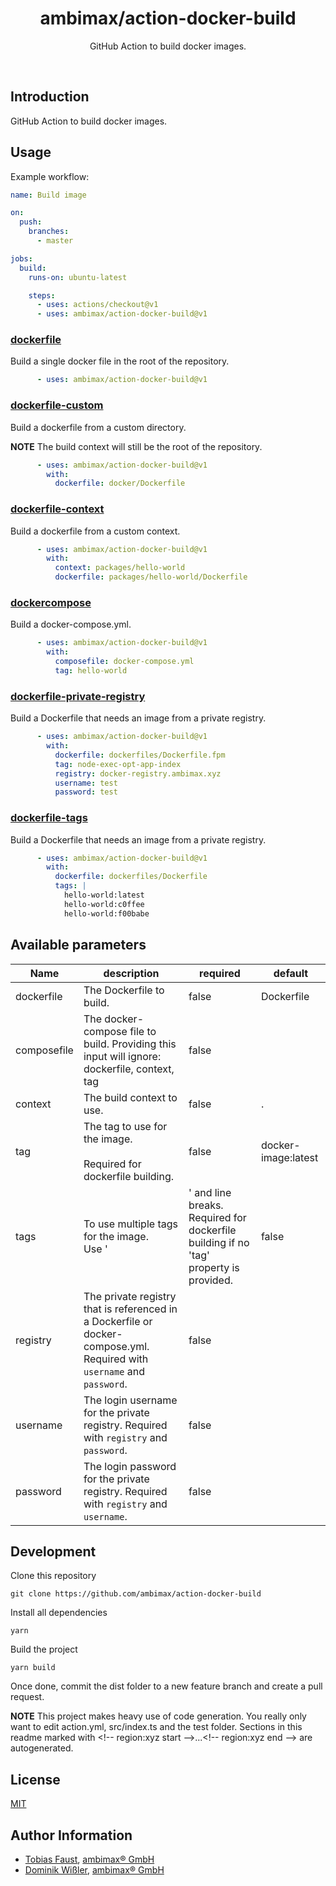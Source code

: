 <h1 align="center">ambimax/action-docker-build</h1>

<p align="center">
  GitHub Action to build docker images.
</p>

<br>


## Introduction

GitHub Action to build docker images.


## Usage

Example workflow:

```yml
name: Build image

on:
  push:
    branches:
      - master

jobs:
  build:
    runs-on: ubuntu-latest

    steps:
      - uses: actions/checkout@v1
      - uses: ambimax/action-docker-build@v1
```

<!-- region:examples start -->
### [dockerfile](test/01-dockerfile)

Build a single docker file in the root of the repository.

```yml
      - uses: ambimax/action-docker-build@v1
```

### [dockerfile-custom](test/02-dockerfile-custom)

Build a dockerfile from a custom directory.

**NOTE** The build context will still be the root of the repository.


```yml
      - uses: ambimax/action-docker-build@v1
        with:
          dockerfile: docker/Dockerfile
```

### [dockerfile-context](test/03-dockerfile-context)

Build a dockerfile from a custom context.


```yml
      - uses: ambimax/action-docker-build@v1
        with:
          context: packages/hello-world
          dockerfile: packages/hello-world/Dockerfile
```

### [dockercompose](test/04-dockercompose)

Build a docker-compose.yml.


```yml
      - uses: ambimax/action-docker-build@v1
        with:
          composefile: docker-compose.yml
          tag: hello-world
```

### [dockerfile-private-registry](test/05-dockerfile-private-registry)

Build a Dockerfile that needs an image from a private registry.


```yml
      - uses: ambimax/action-docker-build@v1
        with:
          dockerfile: dockerfiles/Dockerfile.fpm
          tag: node-exec-opt-app-index
          registry: docker-registry.ambimax.xyz
          username: test
          password: test
```

### [dockerfile-tags](test/06-dockerfile-tags)

Build a Dockerfile that needs an image from a private registry.


```yml
      - uses: ambimax/action-docker-build@v1
        with:
          dockerfile: dockerfiles/Dockerfile
          tags: |
            hello-world:latest
            hello-world:c0ffee
            hello-world:f00babe
```
<!-- region:examples end -->


## Available parameters

<!-- region:parameters start -->
| Name | description | required | default |
|-|-|-|-|
| dockerfile | The Dockerfile to build. | false | Dockerfile |
| composefile | The docker-compose file to build. Providing this input will ignore: dockerfile, context, tag | false |  |
| context | The build context to use. | false | . |
| tag | The tag to use for the image.<br><br>Required for dockerfile building.<br> | false | docker-image:latest |
| tags | To use multiple tags for the image.<br>Use '|' and line breaks.<br>Required for dockerfile building if no 'tag' property is provided.<br> | false |  |
| registry | The private registry that is referenced in a Dockerfile or docker-compose.yml. Required with `username` and `password`. | false |  |
| username | The login username for the private registry. Required with `registry` and `password`. | false |  |
| password | The login password for the private registry. Required with `registry` and `username`. | false |  |
<!-- region:parameters end -->


## Development

Clone this repository

```
git clone https://github.com/ambimax/action-docker-build
```

Install all dependencies

```
yarn
```

Build the project

```
yarn build
```

Once done, commit the dist folder to a new feature branch and create a pull request.

**NOTE** This project makes heavy use of code generation. You really only want to edit action.yml, src/index.ts and the test folder. Sections in this readme marked with \<!-- region:xyz start -->...\<!-- region:xyz end --> are autogenerated.


## License

[MIT](LICENSE)


## Author Information

- [Tobias Faust](https://github.com/FaustTobias), [ambimax® GmbH](https://ambimax.de)
- [Dominik Wißler](https://github.com/Wysselbie), [ambimax® GmbH](https://ambimax.de)
